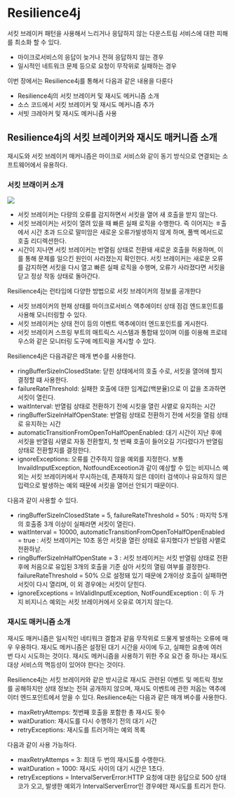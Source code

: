 # Resilience4j

서킷 브레이커 패턴을 사용해서 느리거나 응답하지 않는 다운스트림 서비스에 대한 피해를 최소화 할 수 있다. 

* 마이크로서비스의 응답이 늦거나 전혀 응답하지 않는 경우
* 일시적인 네트워크 문제 등으로 요청이 무작위로 실패하는 경우

이번 장에서는 Resilience4j를 통해서 다음과 같은 내용을 다룬다

* Resilience4j의 서킷 브레이커 및 재시도 메커니즘 소개
* 소스 코드에서 서킷 브레이커 및 재시도 메커니즘 추가
* 서빗 크레아커 및 재시도 메커니즘 사용

## Resilience4j의 서킷 브레이커와 재시도 매커니즘 소개

재시도와 서킷 브레이커 매커니즘은 마이크로 서비스와 같이 동기 방식으로 연결되는 소프트웨어에서 유용하다.

### 서킷 브래이커 소개

![](images/Resilience4j-1.png)

* 서킷 브레이커는 다량의 오류를 감지하면서 서킷을 열어 새 호출을 받지 않는다.
* 서킷 브레이커는 서킷이 열려 있을 때 빠른 실패 로직을 수행한다. 즉 이어지는 ㅎ출에서 시간 초과 드으로 말미암은 새로운 오류가발생하지 않게 하며, 풀백 메서드로 호출 리디렉션한다.
* 시간이 지나면 서킷 브레이커는 반열림 상태로 전환돼 새로운 호출을 허용하며, 이를 통해 문제를 일으킨 원인이 사라졌는지 확인한다. 서킷 브레이커는 새로운 오류를 감지하면 서킷을 다시 열고 빠른 실패 로직을 수행며, 오류가 사라졌다면 서킷을 닫고 정상 작동 상태로 돌아간다.


Resilience4j는 런타임에 다양한 방법으로 서킷 브레이커의 정보를 공개한다
* 서킷 브레이커의 현재 상태를 마이크로서비스 액추에이터 상태 점검 엔드포인트를 사용해 모니터링할 수 있다.
* 서킷 브레이커는 상태 전이 등의 이벤트 액추에이터 엔드포인트를 게시한다.
* 서킷 브레이커 스프링 부트의 매트릭스 시스템과 통합돼 있이며 이를 이용해 프로테우스와 같은 모니터링 도구에 메트릭을 게시할 수 있다.

Resilience4j은 다음과같은 매개 변수를 사용한다.

* ringBufferSizeInClosedState: 닫힌 상태에서의 호출 수로, 서킷을 열어애 할지 결정할 떄 사용한다.
* failureRateThreshold: 실패한 호출에 대한 임계값(백분율)으로 이 값을 초과하면 서킷이 열린다.
* waitInterval: 반열림 상태로 전환하기 전에 시킷을 열린 사앹로 유지하는 시간
* ringBufferSizeInHalfOpenState: 반열림 상태로 전환하기 전에 서킷을 열림 상태로 유지하는 시간
* automaticTransitionFromOpenToHalfOpenEnabled: 대기 시간이 지난 후에 서킷을 반열림 사앹로 자동 전환할지, 첫 번째 호출이 들어오길 기다렸다가 반열림 상태로 전환할지를 결정한다.
* ignoreExceptions: 오류를 간주하지 않을 예외를 지정한다. 보통 InvaildInputException, NotfoundExceotion과 같이 예상할 수 있는 비지니스 예외는 서킷 브레이커에서 무시하는데, 존재하지 않은 데이터 검색이나 유요하지 않은 입력으로 발생하는 예외 때문에 서킷을 열어선 안되기 때문이다.

다음과 같이 사용할 수 있다.

* ringBufferSizeInClosedState = 5, failureRateThreshold = 50% : 마지막 5개의 호출중 3개 이상이 실패라면 서킷이 열린다.
* waitInterval = 10000, automaticTransitionFromOpenToHalfOpenEnabled = true : 서킷 브레이커는 10초 동안 서킷을 열린 상태로 유지했다가 반일렴 사앹로 전환하낟.
* ringBufferSizeInHalfOpenState = 3 : 서킷 브레이커는 서킷 반열림 상태로 전환 후에 처음으로 유입된 3개의 호출을 기준 삼아 서킷의 열림 여부를 결정한다. failureRateThreshold = 50% 으로 설정돼 있기 때문에 2개이상 호출이  실패하면 서킷이 다시 열리며, 이 외 경우에는 서킷이 닫힌다.
* ignoreExceptions = InValidInputException, NotFoundException : 이 두 가지 비지니스 예외는 서킷 브레이커에서 오유로 여기지 않는다.

### 재시도 매커니즘 소개

재시도 매커니즘은 일시적인 네티워크 결함과 같음 무작위로 드물게 발생하는 오류에 매우 우용하다. 재시도 메커니즘은 설정된 대기 시간을 사이에 두고, 실패한 요총에 여러 번 다시 시도하는 것이다. 재시도 메커니즘을 사용하기 위한 주요 요건 중 하나는 재시도 대상 서비스의 멱등성이 있어야 한다는 것이다.

Resilience4j는 서킷 브레이커와 같은 방시긍로 재시도 관련된 이벤트 및 메트릭 정보를 공해하지만 상태 정보는 전혀 공개하지 않으며, 재시도 이벤트에 관한 저옵는 액추에이터 엔드포인트에서 얻을 수 있다. Resilience4j는 다음과 같은 매개 벼수를 사용한다.

* maxRetryAttemps: 첫번째 호출을 포함한 총 재시도 횟수
* waitDuration: 재시도를 다시 수행하기 전의 대기 시간
* retryExceptions: 재시도를 트러거하는 예외 목록

다음과 같이 사용 가능하다.

* maxRetryAttemps = 3: 최대 두 번의 재시도를 수랭한다.
* waitDuration = 1000: 재시도 사이의 대기 시간은 1초다.
* retryExceptions = IntervalServerError:HTTP 요청에 대한 응답으로 500 상태 코가 오고, 발생한 예외가 IntervalServerError인 경우에만 재시도를 트리거 한다.


## 